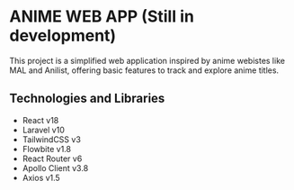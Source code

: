 # ANIME WEB APP (Still in development)

This project is a simplified web application inspired by anime webistes like MAL and Anilist, offering basic features to track and explore anime titles.

## Technologies and Libraries
  * React v18
  * Laravel v10
  * TailwindCSS v3
  * Flowbite v1.8
  * React Router v6
  * Apollo Client v3.8
  * Axios v1.5
  
